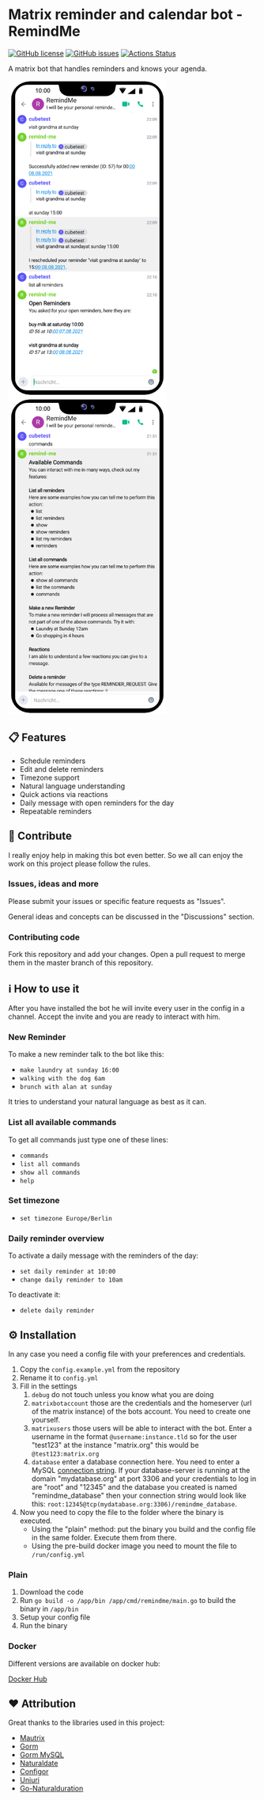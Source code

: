 # Matrix reminder and calendar bot - RemindMe

[![GitHub license](https://img.shields.io/github/license/CubicrootXYZ/matrix-reminder-and-calendar-bot)](https://github.com/CubicrootXYZ/matrix-reminder-and-calendar-bot/blob/main/LICENSE)
[![GitHub issues](https://img.shields.io/github/issues/CubicrootXYZ/matrix-reminder-and-calendar-bot)](https://github.com/CubicrootXYZ/matrix-reminder-and-calendar-bot/issues)
[![Actions Status](https://github.com/CubicrootXYZ/matrix-reminder-and-calendar-bot/workflows/Main/badge.svg?branch=main)](https://github.com/CubicrootXYZ/matrix-reminder-and-calendar-bot/workflows/actions)


A matrix bot that handles reminders and knows your agenda.

![Example list of reminders](Screenshots/reminders.png)
![Example list of commands](Screenshots/commands.png)

## 📋 Features

* Schedule reminders
* Edit and delete reminders
* Timezone support
* Natural language understanding
* Quick actions via reactions
* Daily message with open reminders for the day
* Repeatable reminders

## 👥 Contribute

I really enjoy help in making this bot even better. So we all can enjoy the work on this project please follow the rules. 

### Issues, ideas and more

Please submit your issues or specific feature requests as "Issues". 

General ideas and concepts can be discussed in the "Discussions" section.

### Contributing code

Fork this repository and add your changes. Open a pull request to merge them in the master branch of this repository.

## ℹ️ How to use it

After you have installed the bot he will invite every user in the config in a channel. Accept the invite and you are ready to interact with him.

### New Reminder

To make a new reminder talk to the bot like this: 
* `make laundry at sunday 16:00`
* `walking with the dog 6am`
* `brunch with alan at sunday`

It tries to understand your natural language as best as it can. 

### List all available commands 

To get all commands just type one of these lines:
* `commands`
* `list all commands`
* `show all commands`
* `help`

### Set timezone

* `set timezone Europe/Berlin`

### Daily reminder overview

To activate a daily message with the reminders of the day:

* `set daily reminder at 10:00`
* `change daily reminder to 10am`

To deactivate it:

* `delete daily reminder`

## ⚙️ Installation

In any case you need a config file with your preferences and credentials.

1. Copy the `config.example.yml` from the repository
2. Rename it to `config.yml`
3. Fill in the settings
    1. `debug` do not touch unless you know what you are doing
    2. `matrixbotaccount` those are the credentials and the homeserver (url of the matrix instance) of the bots account. You need to create one yourself.
    3. `matrixusers` those users will be able to interact with the bot. Enter a username in the format `@username:instance.tld` so for the user "test123" at the instance "matrix.org" this would be `@test123:matrix.org`
    4. `database` enter a database connection here. You need to enter a MySQL [connection string](https://github.com/go-sql-driver/mysql#dsn-data-source-name). If your database-server is running at the domain "mydatabase.org" at port 3306 and your credentials to log in are "root" and "12345" and the database you created is named "remindme_database" then your connection string would look like this: `root:12345@tcp(mydatabase.org:3306)/remindme_database`.
4. Now you need to copy the file to the folder where the binary is executed.
    * Using the "plain" method: put the binary you build and the config file in the same folder. Execute them from there.
    * Using the pre-build docker image you need to mount the file to `/run/config.yml`

### Plain

1. Download the code
2. Run `go build -o /app/bin /app/cmd/remindme/main.go` to build the binary in `/app/bin`
3. Setup your config file
4. Run the binary

### Docker

Different versions are available on docker hub:

[Docker Hub](https://hub.docker.com/r/cubicrootxyz/remindme)

## ❤️ Attribution

Great thanks to the libraries used in this project:

* [Mautrix](https://github.com/tulir/mautrix-go)
* [Gorm](https://gorm.io/)
* [Gorm MySQL](https://github.com/go-gorm/mysql)
* [Naturaldate](https://github.com/tj/go-naturaldate)
* [Configor](https://github.com/jinzhu/configor)
* [Uniuri](https://github.com/dchest/uniuri)
* [Go-Naturalduration](https://github.com/CubicrootXYZ/gonaturalduration)
